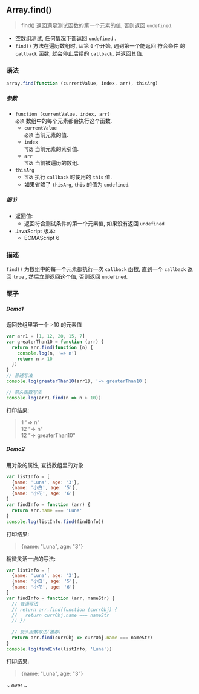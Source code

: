 ## Array.find()
> find() 返回满足测试函数的第一个元素的值, 否则返回 `undefined`. 

- 空数组测试, 任何情况下都返回 `undefined` .
- `find()` 方法在遍历数组时, 从第 `0` 个开始, 遇到第一个能返回 符合条件 的 `callback` 函数, 就会停止后续的 `callback`, 并返回其值.  

### 语法
```js
array.find(function (currentValue, index, arr), thisArg)
```

##### 参数
- `function (currentValue, index, arr)`  
  `必须` 数组中的每个元素都会执行这个函数.
  - `currentValue`  
    `必须` 当前元素的值.
  - `index`  
    `可选` 当前元素的索引值.
  - `arr`  
    `可选` 当前被遍历的数组.
- `thisArg`
  - `可选` 执行 `callback` 时使用的 `this` 值.
  - 如果省略了 `thisArg`, `this` 的值为 `undefined`.
  
##### 细节
- 返回值:
  - 返回符合测试条件的第一个元素值, 如果没有返回 `undefined` 
- JavaScript 版本:
  - ECMAScript 6
 
### 描述  
`find()` 为数组中的每一个元素都执行一次 `callback` 函数, 直到一个 `callback` 返回 `true` , 然后立即返回这个值, 否则返回 `undefined`.

### 栗子
##### Demo1
返回数组里第一个 >10 的元素值
```js
var arr1 = [1, 12, 20, 15, 7]
var greaterThan10 = function (arr) {
  return arr.find(function (n) {
    console.log(n, '=> n')
    return n > 10
  })
}
// 普通写法
console.log(greaterThan10(arr1), '=> greaterThan10')

// 箭头函数写法
console.log(arr1.find(n => n > 10))
```
打印结果:
> 1 "=> n"  
12 "=> n"  
12 "=> greaterThan10"  

##### Demo2
用对象的属性, 查找数组里的对象
```js
var listInfo = [
  {name: 'Luna', age: '3'},
  {name: '小白', age: '5'},
  {name: '小花', age: '6'}
]
var findInfo = function (arr) {
  return arr.name === 'Luna'
}
console.log(listInfo.find(findInfo))
```
打印结果:
> {name: "Luna", age: "3"}  

稍微灵活一点的写法:
```js
var listInfo = [
  {name: 'Luna', age: '3'},
  {name: '小白', age: '5'},
  {name: '小花', age: '6'}
]
var findInfo = function (arr, nameStr) {
  // 普通写法
  // return arr.find(function (currObj) {
  //   return currObj.name === nameStr
  // })
  
  // 箭头函数写法(推荐)
  return arr.find(currObj => currObj.name === nameStr)
}
console.log(findInfo(listInfo, 'Luna'))
```
打印结果:
> {name: "Luna", age: "3"}  

~ over ~
